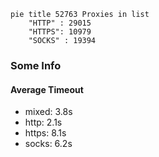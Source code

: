 
```mermaid
pie title 52763 Proxies in list
    "HTTP" : 29015
    "HTTPS": 10979
    "SOCKS" : 19394
```

### Some Info
#### Average Timeout

- mixed: 3.8s
- http: 2.1s
- https: 8.1s
- socks: 6.2s